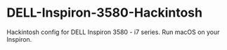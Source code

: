 # DELL-Inspiron-3580-Hackintosh
Hackintosh config for DELL Inspiron 3580 - i7 series. Run macOS on your Inspiron.
